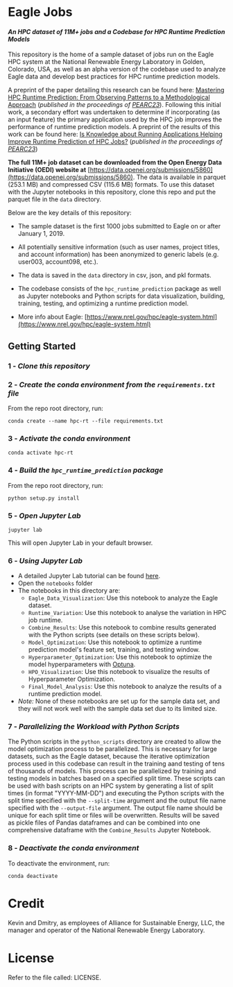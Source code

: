 # Eagle Jobs
#### *An HPC dataset of 11M+ jobs and a Codebase for HPC Runtime Prediction Models*
This repository is the home of a sample dataset of jobs run on the Eagle HPC system at the National Renewable Energy Laboratory in Golden, Colorado, USA, as well as an alpha version of the codebase used to analyze Eagle data and develop best practices for HPC runtime prediction models. 

A preprint of the paper detailing this research can be found here: [Mastering HPC Runtime Prediction: From Observing Patterns to a Methodological Approach](https://www.nrel.gov/docs/fy23osti/86526.pdf) (*published in the proceedings of [PEARC23](https://pearc.acm.org/pearc23/)*). Following this initial work, a secondary effort was undertaken to determine if incorporating (as an input feature) the primary application used by the HPC job improves the performance of runtime prediction models. A preprint of the results of this work can be found here: [Is Knowledge about Running Applications Helping Improve Runtime Prediction of HPC Jobs?](https://www.nrel.gov/docs/fy23osti/86578.pdf) (*published in the proceedings of [PEARC23](https://pearc.acm.org/pearc23/)*)


**The full 11M+ job dataset can be downloaded from the Open Energy Data Initiative (OEDI) website at** [https://data.openei.org/submissions/5860](https://data.openei.org/submissions/5860). The data is available in parquet (253.1 MB) and compressed CSV (115.6 MB) formats. To use this dataset with the Jupyter notebooks in this repository, clone this repo and put the parquet file in the `data` directory.

Below are the key details of this repository:

* The sample dataset is the first 1000 jobs submitted to Eagle on or after January 1, 2019. 

* All potentially sensitive information (such as user names, project titles, and account information) has been anonymized to generic labels (e.g. user003, account098, etc.).

* The data is saved in the `data` directory in csv, json, and pkl formats.

* The codebase consists of the `hpc_runtime_prediction` package as well as Jupyter notebooks and Python scripts for data visualization, building, training, testing, and optimizing a runtime prediction model.

* More info about Eagle: [https://www.nrel.gov/hpc/eagle-system.html](https://www.nrel.gov/hpc/eagle-system.html)

## Getting Started
### 1 - *Clone this repository*
### 2 -  *Create the conda environment from the `requirements.txt` file*
From the repo root directory, run:
```
conda create --name hpc-rt --file requirements.txt
```
### 3 - *Activate the conda environment*
```
conda activate hpc-rt
```
### 4 - *Build the `hpc_runtime_prediction` package*
From the repo root directory, run:
```
python setup.py install
```
### 5 - *Open Jupyter Lab*
```
jupyter lab
```
This will open Jupyter Lab in your default browser.
### 6 - *Using Jupyter Lab*
- A detailed Jupyter Lab tutorial can be found [here](https://jupyterlab.readthedocs.io/en/stable/).
- Open the `notebooks` folder
- The notebooks in this directory are:
  - `Eagle_Data_Visualization`: Use this notebook to analyze the Eagle dataset.
  - `Runtime_Variation`: Use this notebook to analyse the variation in HPC job runtime.
  - `Combine_Results`: Use this notebook to combine results generated with the Python scripts (see details on these scripts below).
  - `Model_Optimization`: Use this notebook to optimize a runtime prediction model's feature set, training, and testing window.
  - `Hyperparameter_Optimization`: Use this notebook to optimize the model hyperparameters with [Optuna](https://optuna.readthedocs.io/en/stable/).
  - `HPO_Visualization`: Use this notebook to visualize the results of Hyperparameter Optimization.
  - `Final_Model_Analysis`: Use this notebook to analyze the results of a runtime prediction model.
- *Note:* None of these notebooks are set up for the sample data set, and they will not work well with the sample data set due to its limited size.
  
### 7 - *Parallelizing the Workload with Python Scripts*
The Python scripts in the `python_scripts` directory are created to allow the model optimization process to be parallelized. This is necessary for large datasets, such as the Eagle dataset, because the iterative optimization process used in this codebase can result in the training aand testing of tens of thousands of models. This process can be parallelized by training and testing models in batches based on a specified split time. These scripts can be used with bash scripts on an HPC system by generating a list of split times (in format "YYYY-MM-DD") and executing the Python scripts with the split time specified with the `--split-time` argument and the output file name specified with the `--output-file` argument. The output file name should be unique for each split time or files will be overwritten. Results will be saved as pickle files of Pandas dataframes and can be combined into one comprehensive dataframe with the `Combine_Results` Jupyter Notebook.

### 8 - *Deactivate the conda environment*
To deactivate the environment, run:
```
conda deactivate
```

# Credit

Kevin and Dmitry, as employees of Alliance for Sustainable Energy, LLC, the manager and operator of the National Renewable Energy Laboratory.

# License

Refer to the file called: LICENSE.
